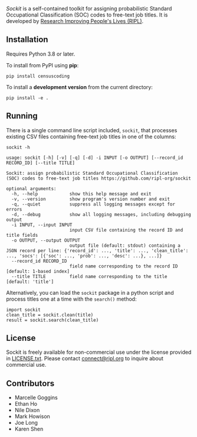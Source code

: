 *Sockit* is a self-contained toolkit for assigning probabilistic Standard Occupational Classification (SOC) codes to free-text job titles. It is developed by [Research Improving People's Lives (RIPL)](https://www.ripl.org).

## Installation

Requires Python 3.8 or later.

To install from PyPI using **pip**:

    pip install censuscoding

To install a **development version** from the current directory:

    pip install -e .

## Running

There is a single command line script included, `sockit`, that processes existing CSV files containing free-text job titles in one of the columns:

    sockit -h

    usage: sockit [-h] [-v] [-q] [-d] -i INPUT [-o OUTPUT] [--record_id RECORD_ID] [--title TITLE]

    Sockit: assign probabilistic Standard Occupational Classification (SOC) codes to free-text job titles https://github.com/ripl-org/sockit

    optional arguments:
      -h, --help            show this help message and exit
      -v, --version         show program's version number and exit
      -q, --quiet           suppress all logging messages except for errors
      -d, --debug           show all logging messages, including debugging output
      -i INPUT, --input INPUT
                            input CSV file containing the record ID and title fields
      -o OUTPUT, --output OUTPUT
                            output file (default: stdout) containing a JSON record per line: {'record_id': ..., 'title': ..., 'clean_title': ..., 'socs': [{'soc': ..., 'prob': ..., 'desc': ...}, ...]}
      --record_id RECORD_ID
                            field name corresponding to the record ID [default: 1-based index]
      --title TITLE         field name corresponding to the title [default: 'title']

Alternatively, you can load the `sockit` package in a python script and process titles one at a time with the `search()` method:

    import sockit
    clean_title = sockit.clean(title)
    result = sockit.search(clean_title)

## License

Sockit is freely available for non-commercial use under the license provided in [LICENSE.txt](https://github.com/ripl-org/sockit/blob/main/LICENSE.txt).
Please contact [connect@ripl.org](mailto:connect@ripl.org) to inquire about commercial use.

## Contributors

* Marcelle Goggins
* Ethan Ho
* Nile Dixon
* Mark Howison
* Joe Long
* Karen Shen
